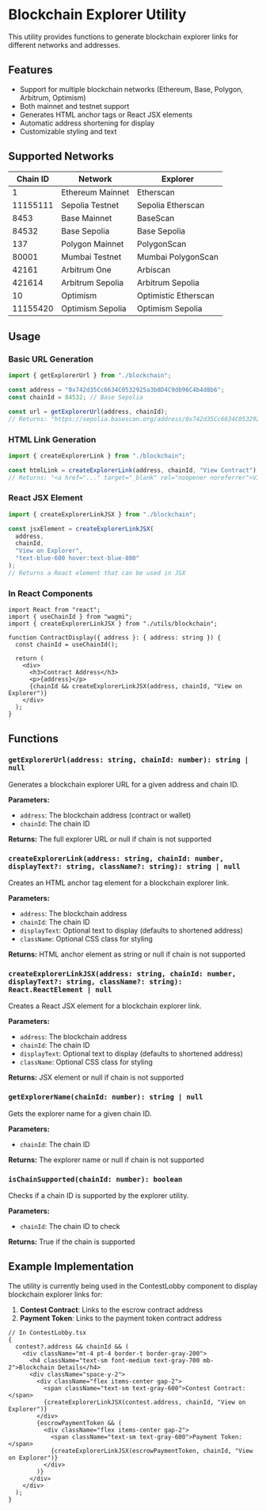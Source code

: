 # Blockchain Explorer Utility

This utility provides functions to generate blockchain explorer links for different networks and addresses.

## Features

- Support for multiple blockchain networks (Ethereum, Base, Polygon, Arbitrum, Optimism)
- Both mainnet and testnet support
- Generates HTML anchor tags or React JSX elements
- Automatic address shortening for display
- Customizable styling and text

## Supported Networks

| Chain ID | Network          | Explorer             |
| -------- | ---------------- | -------------------- |
| 1        | Ethereum Mainnet | Etherscan            |
| 11155111 | Sepolia Testnet  | Sepolia Etherscan    |
| 8453     | Base Mainnet     | BaseScan             |
| 84532    | Base Sepolia     | Base Sepolia         |
| 137      | Polygon Mainnet  | PolygonScan          |
| 80001    | Mumbai Testnet   | Mumbai PolygonScan   |
| 42161    | Arbitrum One     | Arbiscan             |
| 421614   | Arbitrum Sepolia | Arbitrum Sepolia     |
| 10       | Optimism         | Optimistic Etherscan |
| 11155420 | Optimism Sepolia | Optimism Sepolia     |

## Usage

### Basic URL Generation

```typescript
import { getExplorerUrl } from "./blockchain";

const address = "0x742d35Cc6634C0532925a3b8D4C9db96C4b4d8b6";
const chainId = 84532; // Base Sepolia

const url = getExplorerUrl(address, chainId);
// Returns: "https://sepolia.basescan.org/address/0x742d35Cc6634C0532925a3b8D4C9db96C4b4d8b6"
```

### HTML Link Generation

```typescript
import { createExplorerLink } from "./blockchain";

const htmlLink = createExplorerLink(address, chainId, "View Contract");
// Returns: "<a href="..." target="_blank" rel="noopener noreferrer">View Contract</a>"
```

### React JSX Element

```typescript
import { createExplorerLinkJSX } from "./blockchain";

const jsxElement = createExplorerLinkJSX(
  address,
  chainId,
  "View on Explorer",
  "text-blue-600 hover:text-blue-800"
);
// Returns a React element that can be used in JSX
```

### In React Components

```tsx
import React from "react";
import { useChainId } from "wagmi";
import { createExplorerLinkJSX } from "./utils/blockchain";

function ContractDisplay({ address }: { address: string }) {
  const chainId = useChainId();

  return (
    <div>
      <h3>Contract Address</h3>
      <p>{address}</p>
      {chainId && createExplorerLinkJSX(address, chainId, "View on Explorer")}
    </div>
  );
}
```

## Functions

### `getExplorerUrl(address: string, chainId: number): string | null`

Generates a blockchain explorer URL for a given address and chain ID.

**Parameters:**

- `address`: The blockchain address (contract or wallet)
- `chainId`: The chain ID

**Returns:** The full explorer URL or null if chain is not supported

### `createExplorerLink(address: string, chainId: number, displayText?: string, className?: string): string | null`

Creates an HTML anchor tag element for a blockchain explorer link.

**Parameters:**

- `address`: The blockchain address
- `chainId`: The chain ID
- `displayText`: Optional text to display (defaults to shortened address)
- `className`: Optional CSS class for styling

**Returns:** HTML anchor element as string or null if chain is not supported

### `createExplorerLinkJSX(address: string, chainId: number, displayText?: string, className?: string): React.ReactElement | null`

Creates a React JSX element for a blockchain explorer link.

**Parameters:**

- `address`: The blockchain address
- `chainId`: The chain ID
- `displayText`: Optional text to display (defaults to shortened address)
- `className`: Optional CSS class for styling

**Returns:** JSX element or null if chain is not supported

### `getExplorerName(chainId: number): string | null`

Gets the explorer name for a given chain ID.

**Parameters:**

- `chainId`: The chain ID

**Returns:** The explorer name or null if chain is not supported

### `isChainSupported(chainId: number): boolean`

Checks if a chain ID is supported by the explorer utility.

**Parameters:**

- `chainId`: The chain ID to check

**Returns:** True if the chain is supported

## Example Implementation

The utility is currently being used in the ContestLobby component to display blockchain explorer links for:

1. **Contest Contract**: Links to the escrow contract address
2. **Payment Token**: Links to the payment token contract address

```tsx
// In ContestLobby.tsx
{
  contest?.address && chainId && (
    <div className="mt-4 pt-4 border-t border-gray-200">
      <h4 className="text-sm font-medium text-gray-700 mb-2">Blockchain Details</h4>
      <div className="space-y-2">
        <div className="flex items-center gap-2">
          <span className="text-sm text-gray-600">Contest Contract:</span>
          {createExplorerLinkJSX(contest.address, chainId, "View on Explorer")}
        </div>
        {escrowPaymentToken && (
          <div className="flex items-center gap-2">
            <span className="text-sm text-gray-600">Payment Token:</span>
            {createExplorerLinkJSX(escrowPaymentToken, chainId, "View on Explorer")}
          </div>
        )}
      </div>
    </div>
  );
}
```
